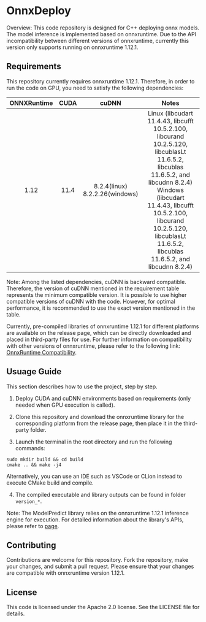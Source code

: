# OnnxDeploy

Overview: This code repository is designed for C++ deploying onnx models. The model inference is implemented based on onnxruntime. Due to the API incompatibility between different versions of onnxruntime, currently this version only supports running on onnxruntime 1.12.1.

## Requirements

This repository currently requires onnxruntime 1.12.1. Therefore, in order to run the code on GPU, you need to satisfy the following dependencies:

|  ONNXRuntime  |   CUDA  |  cuDNN  |                                Notes                               |
|:------------:|:-------:|:-------:|:------------------------------------------------------------------:|
|     1.12     |   11.4  |   8.2.4(linux) <br> 8.2.2.26(windows)  |   Linux (libcudart 11.4.43, libcufft 10.5.2.100, libcurand 10.2.5.120, libcublasLt 11.6.5.2, libcublas 11.6.5.2, and libcudnn 8.2.4) <br>  Windows (libcudart 11.4.43, libcufft 10.5.2.100, libcurand 10.2.5.120, libcublasLt 11.6.5.2, libcublas 11.6.5.2, and libcudnn 8.2.4) |

Note: Among the listed dependencies, cuDNN is backward compatible. Therefore, the version of cuDNN mentioned in the requirement table represents the minimum compatible version. It is possible to use higher compatible versions of cuDNN with the code. However, for optimal performance, it is recommended to use the exact version mentioned in the table.

Currently, pre-compiled libraries of onnxruntime 1.12.1 for different platforms are available on the release page, which can be directly downloaded and placed in third-party files for use. For further information on compatibility with other versions of onnxruntime, please refer to the following link: [OnnxRuntime Compatibility](https://onnxruntime.ai/docs/execution-providers/CUDA-ExecutionProvider.html).

## Usuage Guide

This section describes how to use the project, step by step.

1. Deploy CUDA and cuDNN environments based on requirements (only needed when GPU execution is called).

2. Clone this repository and download the onnxruntime library for the corresponding platform from the release page, then place it in the third-party folder.

3. Launch the terminal in the root directory and run the following commands:

```
sudo mkdir build && cd build
cmake .. && make -j4
```
Alternatively, you can use an IDE such as VSCode or CLion instead to execute CMake build and compile.

4. The compiled executable and library outputs can be found in folder `version_*`.

Note: The ModelPredict library relies on the onnxruntime 1.12.1 inference engine for execution. For detailed information about the library's APIs, please refer to [page](./Doxygen/html/index.html).

## Contributing

Contributions are welcome for this repository. Fork the repository, make your changes, and submit a pull request. Please ensure that your changes are compatible with onnxruntime version 1.12.1.

## License

This code is licensed under the Apache 2.0 license. See the LICENSE file for details.